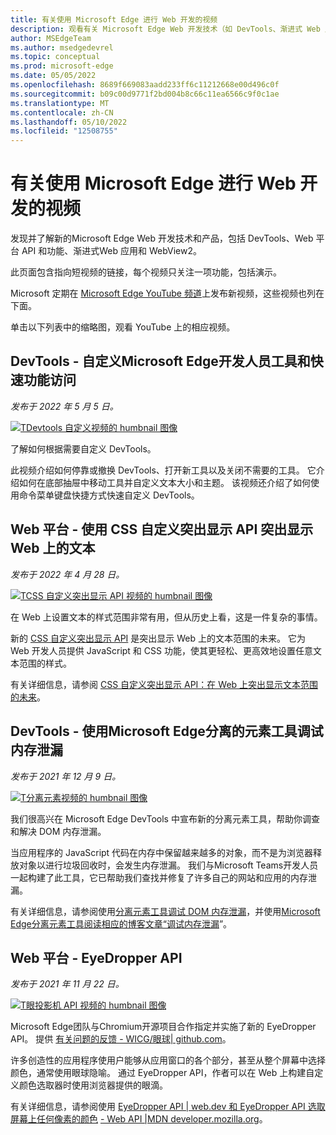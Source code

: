 ```yaml
---
title: 有关使用 Microsoft Edge 进行 Web 开发的视频
description: 观看有关 Microsoft Edge Web 开发技术（如 DevTools、渐进式 Web 应用、Web 平台功能、WebView2 等）的公告和演示视频。
author: MSEdgeTeam
ms.author: msedgedevrel
ms.topic: conceptual
ms.prod: microsoft-edge
ms.date: 05/05/2022
ms.openlocfilehash: 8689f669083aadd233ff6c11212668e00d496c0f
ms.sourcegitcommit: b09c00d9771f2bd004b8c66c11ea6566c9f0c1ae
ms.translationtype: MT
ms.contentlocale: zh-CN
ms.lasthandoff: 05/10/2022
ms.locfileid: "12508755"
---
```

# <a name="videos-about-web-development-with-microsoft-edge"></a>有关使用 Microsoft Edge 进行 Web 开发的视频

发现并了解新的Microsoft Edge Web 开发技术和产品，包括 DevTools、Web 平台 API 和功能、渐进式Web 应用和 WebView2。

此页面包含指向短视频的链接，每个视频只关注一项功能，包括演示。

Microsoft 定期在 [Microsoft Edge YouTube 频道](https://www.youtube.com/channel/UCIGx7oT8p6-jUpOfg98yelA)上发布新视频，这些视频也列在下面。

单击以下列表中的缩略图，观看 YouTube 上的相应视频。

<!--
To add a new video:
- Create a thumbnail image for the video: 300px wide, no faces of people, big blue play button.
- Place the video thumbnail image in the ./images folder next to this page.
- Prepare the YouTube URL, title, and description.
- Add a new H2 heading below this comment, with the title of the video.
- Add the publish date next (same as the one on YouTube).
- Add a markdown image below the date, with the thumbnail you added before, and link this image tag to the YouTube video.
- Place the description below that, fixing any links that came from YouTube and that might have been shortened.
-->


<!-- ====================================================================== -->
## <a name="devtools---customizing-microsoft-edge-developer-tools-and-quick-feature-access"></a>DevTools - 自定义Microsoft Edge开发人员工具和快速功能访问

_发布于 2022 年 5 月 5 日。_

[![TDevtools 自定义视频的 humbnail 图像](./images/customize-devtools.png)](https://www.youtube.com/watch?v=ypRzEBYNptQ)

了解如何根据需要自定义 DevTools。

此视频介绍如何停靠或撤换 DevTools、打开新工具以及关闭不需要的工具。 它介绍如何在底部抽屉中移动工具并自定义文本大小和主题。 该视频还介绍了如何使用命令菜单键盘快捷方式快速自定义 DevTools。


<!-- ====================================================================== -->
## <a name="web-platform---highlight-text-on-the-web-with-the-css-custom-highlight-api"></a>Web 平台 - 使用 CSS 自定义突出显示 API 突出显示 Web 上的文本

_发布于 2022 年 4 月 28 日。_

[![TCSS 自定义突出显示 API 视频的 humbnail 图像](./images/css-custom-highlight-api.png)](https://www.youtube.com/watch?v=1qldqyT324o)

在 Web 上设置文本的样式范围非常有用，但从历史上看，这是一件复杂的事情。

新的 [CSS 自定义突出显示 API](https://www.w3.org/TR/css-highlight-api-1/) 是突出显示 Web 上的文本范围的未来。 它为 Web 开发人员提供 JavaScript 和 CSS 功能，使其更轻松、更高效地设置任意文本范围的样式。

有关详细信息，请参阅 [CSS 自定义突出显示 API：在 Web 上突出显示文本范围的未来](https://css-tricks.com/css-custom-highlight-api-early-loo/)。


<!-- ====================================================================== -->
## <a name="devtools---debug-memory-leaks-with-the-microsoft-edge-detached-elements-tool"></a>DevTools - 使用Microsoft Edge分离的元素工具调试内存泄漏

_发布于 2021 年 12 月 9 日。_

[![T分离元素视频的 humbnail 图像](./images/detached-elements.png)](https://www.youtube.com/watch?v=v2iy17ptmBk)

我们很高兴在 Microsoft Edge DevTools 中宣布新的分离元素工具，帮助你调查和解决 DOM 内存泄漏。

当应用程序的 JavaScript 代码在内存中保留越来越多的对象，而不是为浏览器释放对象以进行垃圾回收时，会发生内存泄漏。
我们与Microsoft Teams开发人员一起构建了此工具，它已帮助我们查找并修复了许多自己的网站和应用的内存泄漏。

有关详细信息，请参阅使用[分离元素工具调试 DOM 内存泄漏](../devtools-guide-chromium/memory-problems/dom-leaks.md)，并使用[Microsoft Edge分离元素工具阅读相应的博客文章“调试内存泄漏](https://blogs.windows.com/msedgedev/2021/12/09/debug-memory-leaks-detached-elements-tool-devtools/)”。


<!-- ====================================================================== -->
## <a name="web-platform---the-eyedropper-api"></a>Web 平台 - EyeDropper API

_发布于 2021 年 11 月 22 日。_

[![T眼投影机 API 视频的 humbnail 图像](./images/eyedropper-api.png)](https://www.youtube.com/watch?v=XZUEnUbI7dE)

Microsoft Edge团队与Chromium开源项目合作指定并实施了新的 EyeDropper API。 提供 [有关问题的反馈 - WICG/眼球| github.com](https://github.com/WICG/eyedropper-api/issues)。

许多创造性的应用程序使用户能够从应用窗口的各个部分，甚至从整个屏幕中选择颜色，通常使用眼球隐喻。 通过 EyeDropper API，作者可以在 Web 上构建自定义颜色选取器时使用浏览器提供的眼滴。

有关详细信息，请参阅使用 [EyeDropper API | web.dev 和 EyeDropper API 选取屏幕上任何像素的颜色](https://web.dev/eyedropper/) [- Web API |MDN developer.mozilla.org](https://developer.mozilla.org/en-US/docs/Web/API/EyeDropper_API)。
